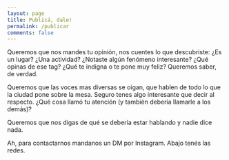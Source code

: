 ```yaml
---
layout: page
title: Publicá, dale!
permalink: /publicar
comments: false
---
```

Queremos que nos mandes tu opinión, nos cuentes lo que descubriste: ¿Es un lugar? ¿Una actividad? ¿Notaste algún fenómeno interesante? ¿Qué opinas de ese tag? ¿Qué te indigna o te pone muy feliz? Queremos saber, de verdad.

Queremos que las voces mas diversas se oigan, que hablen de todo lo que la ciudad pone sobre la mesa. Seguro tenes algo interesante que decir al respecto. ¿Qué cosa llamó tu atención (y también debería llamarle a los demás)?

Queremos que nos digas de qué se debería estar hablando y nadie dice nada.

Ah, para contactarnos mandanos un DM por Instagram. Abajo tenés las redes.
